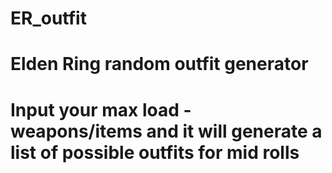 # ER_outfit
# Elden Ring random outfit generator
# Input your max load - weapons/items and it will generate a list of possible outfits for mid rolls
